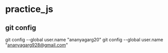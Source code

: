 # practice_js
## git config
git config --global user.name "ananyagarg20"
git config --global user.name "ananyagarg928@gmail.com"
